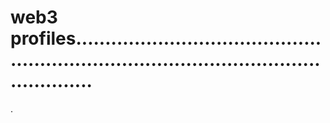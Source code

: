# web3 profiles.............................................................................................................
.
